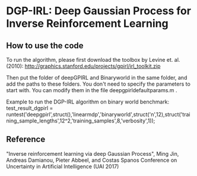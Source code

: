 # DGP-IRL: Deep Gaussian Process for Inverse Reinforcement Learning


## How to use the code

To run the algorithm, please first download the toolbox by Levine et. al. (2010):
http://graphics.stanford.edu/projects/gpirl/irl_toolkit.zip

Then put the folder of deepGPIRL and Binaryworld in the same folder, and add the paths to these folders. You don't need to specify the parameters to start with. You can modify them in the file deepgpirldefaultparams.m .

Example to run the DGP-IRL algorithm on binary world benchmark:
test_result_dgpirl = runtest('deepgpirl',struct(),'linearmdp','binaryworld',struct('n',12),struct('training_sample_lengths',12^2,'training_samples',8,'verbosity',1));

## Reference

"Inverse reinforcement learning via deep Gaussian Process", 
Ming Jin, Andreas Damianou, Pieter Abbeel, and Costas Spanos
Conference on Uncertainty in Artificial Intelligence (UAI 2017)
